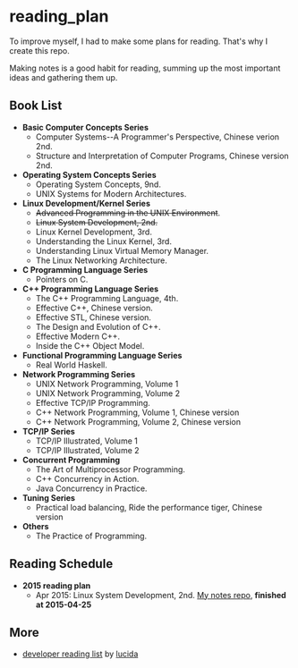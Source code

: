 # reading_plan
To improve myself, I had to make some plans for reading. That's why I create this repo.

Making notes is a good habit for reading, summing up the most important ideas and gathering them up.

## Book List

- **Basic Computer Concepts Series**
  - Computer Systems--A Programmer's Perspective, Chinese verion 2nd.
  - Structure and Interpretation of Computer Programs, Chinese version 2nd.
- **Operating System Concepts Series**
  - Operating System Concepts, 9nd.
  - UNIX Systems for Modern Architectures.
- **Linux Development/Kernel Series**
  - ~~Advanced Programming in the UNIX Environment~~.
  - ~~Linux System Development, 2nd.~~
  - Linux Kernel Development, 3rd.
  - Understanding the Linux Kernel, 3rd.
  - Understanding Linux Virtual Memory Manager.
  - The Linux Networking Architecture.
- **C Programming Language Series**
  - Pointers on C.
- **C++ Programming Language Series**
  - The C++ Programming Language, 4th.
  - Effective C++, Chinese version.
  - Effective STL, Chinese version.
  - The Design and Evolution of C++.
  - Effective Modern C++.
  - Inside the C++ Object Model.
- **Functional Programming Language Series**
  - Real World Haskell.
- **Network Programming Series**
  - UNIX Network Programming, Volume 1
  - UNIX Network Programming, Volume 2
  - Effective TCP/IP Programming.
  - C++ Network Programming, Volume 1, Chinese version
  - C++ Network Programming, Volume 2, Chinese version
- **TCP/IP Series**
  - TCP/IP Illustrated, Volume 1
  - TCP/IP Illustrated, Volume 2
- **Concurrent Programming**
  - The Art of Multiprocessor Programming.
  - C++ Concurrency in Action.
  - Java Concurrency in Practice.
- **Tuning Series**
  - Practical load balancing, Ride the performance tiger, Chinese version
- **Others**
  - The Practice of Programming.

## Reading Schedule
- **2015 reading plan**
  - Apr 2015: Linux System Development, 2nd. [My notes repo](https://github.com/yfnick2014/lsp), **finished at 2015-04-25**

## More
- [developer reading list](drlrbl.md)    by [lucida](http://zh.lucida.me/blog/developer-reading-list/)
